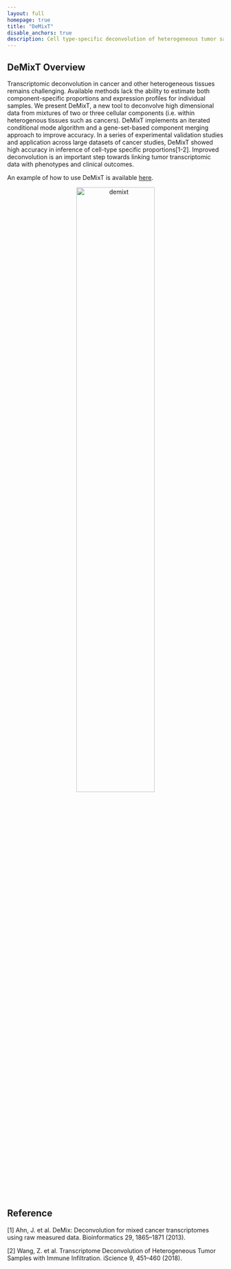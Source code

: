 ```yaml
---
layout: full
homepage: true
title: "DeMixT"
disable_anchors: true
description: Cell type-specific deconvolution of heterogeneous tumor samples with two or three components using expression data from RNAseq or microarray platforms
---
```


## DeMixT Overview

<!-- <div style="display:table; clear:both"> 
<div style="float: left;width: 50%;"> -->

Transcriptomic deconvolution in cancer and other heterogeneous tissues remains challenging. Available methods lack the ability to estimate both component-specific proportions and expression profiles for individual samples. We present DeMixT, a new tool to deconvolve high dimensional data from mixtures of two or three cellular components (i.e. within heterogenous tissues such as cancers). DeMixT implements an iterated conditional mode algorithm and a gene-set-based component merging approach to improve accuracy. In a series of experimental validation studies and application across large datasets of cancer studies, DeMixT showed high accuracy in inference of cell-type specific proportions[1-2]. Improved deconvolution is an important step towards linking tumor transcriptomic data with phenotypes and clinical outcomes.

An example of how to use DeMixT is available [here](tutorial.html). 

<center>
<img src="./etc/demixt.jpg" alt="demixt" width="60%" />
</center>
<!-- </div> -->
<!-- <div style="float: right; width: 50%"> <img src="./etc/demixt.jpg" alt="demixt" /> </div> -->
<!-- </div> -->

## Reference
[1] Ahn, J. et al. DeMix: Deconvolution for mixed cancer transcriptomes using raw measured data. Bioinformatics 29, 1865–1871 (2013).

[2] Wang, Z. et al. Transcriptome Deconvolution of Heterogeneous Tumor Samples with Immune Infiltration. iScience 9, 451–460 (2018).